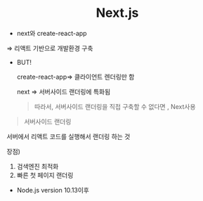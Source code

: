<h1 align="center">
Next.js
</h1>

- next와 create-react-app

⇒ 리액트 기반으로 개발환경 구축

- BUT!

  create-react-app⇒ 클라이언트 렌더링만 함

  next ⇒ 서버사이드 랜더링에 특화됨

  > 따라서, 서버사이드 랜더링을 직접 구축할 수 없다면 , Next사용

> 서버사이드 랜더링

서버에서 리액트 코드를 실행해서 랜더링 하는 것

장점)

1. 검색엔진 최적화
2. 빠른 첫 페이지 랜더링

- Node.js version 10.13이후
